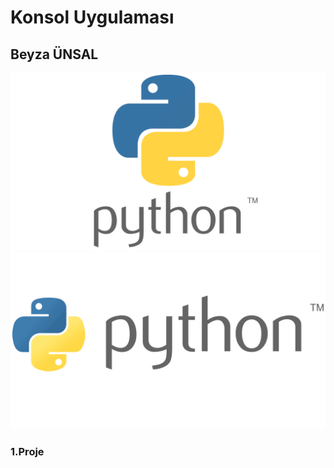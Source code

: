 # Konsol Uygulaması
## Beyza ÜNSAL
<img src="image.png" alt="Örnek Resim"/>
<img src="Python-Logo.png" alt="Örnek Resim"/>
<h3>1.Proje</h3>





